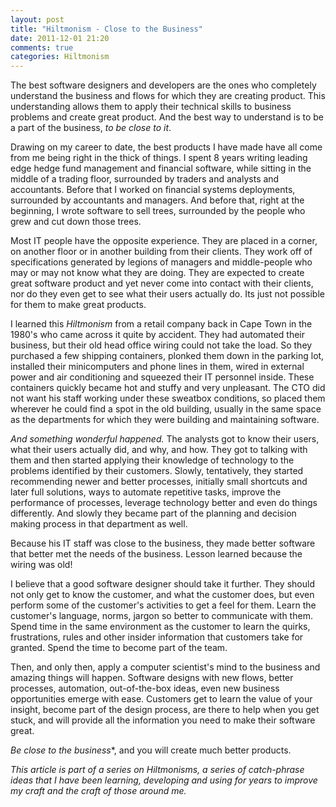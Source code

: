 ```yaml
---
layout: post
title: "Hiltmonism - Close to the Business"
date: 2011-12-01 21:20
comments: true
categories: Hiltmonism
---
```


The best software designers and developers are the ones who completely understand the business and flows for which they are creating product. This understanding allows them to apply their technical skills to business problems and create great product.  And the best way to understand is to be a part of the business, *to be close to it*.

Drawing on my career to date, the best products I have made have all come from me being right in the thick of things. I spent 8 years writing leading edge hedge fund management and financial software, while sitting in the middle of a trading floor, surrounded by traders and analysts and accountants.  Before that I worked on financial systems deployments, surrounded by accountants and managers. And before that, right at the beginning, I wrote software to sell trees, surrounded by the people who grew and cut down those trees.

Most IT people have the opposite experience. They are placed in a corner, on another floor or in another building from their clients. They work off of specifications generated by legions of managers and middle-people who may or may not know what they are doing. They are expected to create great software product and yet never come into contact with their clients, nor do they even get to see what their users actually do. Its just not possible for them to make great products.

I learned this *Hiltmonism* from a retail company back in Cape Town in the 1980's who came across it quite by accident. They had automated their business, but their old head office wiring could not take the load. So they purchased a few shipping containers, plonked them down in the parking lot, installed their minicomputers and phone lines in them, wired in external power and air conditioning and squeezed their IT personnel inside. These containers quickly became hot and stuffy and very unpleasant. The CTO did not want his staff working under these sweatbox conditions, so placed them wherever he could find a spot in the old building, usually in the same space as the departments for which they were building and maintaining software.

*And something wonderful happened.* The analysts got to know their users, what their users actually did, and why, and how. They got to talking with them and then started applying their knowledge of technology to the problems identified by their customers. Slowly, tentatively, they started recommending newer and better processes, initially small shortcuts and later full solutions, ways to automate repetitive tasks, improve the performance of processes, leverage technology better and even do things differently. And slowly they became part of the planning and decision making process in that department as well.  

Because his IT staff was close to the business, they made better software that better met the needs of the business. Lesson learned because the wiring was old!

I believe that a good software designer should take it further. They should not only get to know the customer, and what the customer does, but even perform some of the customer's activities to get a feel for them. Learn the customer's language, norms, jargon so better to communicate with them. Spend time in the same environment as the customer to learn the quirks, frustrations, rules and other insider information that customers take for granted. Spend the time to become part of the team.

Then, and only then, apply a computer scientist's mind to the business and amazing things will happen. Software designs with new flows, better processes, automation, out-of-the-box ideas, even new business opportunities emerge with ease. Customers get to learn the value of your insight, become part of the design process, are there to help when you get stuck, and will provide all the information you need to make their software great.

*Be close to the business**, and you will create much better products.

*This article is part of a series on Hiltmonisms, a series of catch-phrase ideas that I have been learning, developing and using for years to improve my craft and the craft of those around me.*
